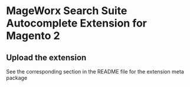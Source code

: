 # MageWorx Search Suite Autocomplete Extension for Magento 2

## Upload the extension

See the corresponding section in the README file for the extension meta package
